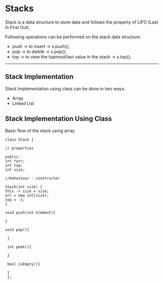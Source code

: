 # Stacks 
Stack is a data structure to store data and follows the property of LIFO (Last In First Out).

Following operations can be performed on the stack data structure:

-   push -> to insert -> s.push();
-   pop -> to delete -> s.pop();
-   top -> to view the topmost/last value in the stack -> s.top();

---

## Stack Implementation
Stack Implementation using class can be done in two ways:
- Array
- Linked List

## Stack Implementation Using Class

Basic flow of the stack using array

    class Stack {
     
    // properties
     
    public: 
    int *arr; 
    int top; 
    int size; 
    
    //behaviour - constructor
     
    Stack(int size) { 
    this -> size = size; 
    arr = new int[size]; 
    top = -1; 
    } 
    
    void push(int element){ 
    
    } 
    
    void pop(){
    
     } 
     
     int peek(){ 
     
     } 
     
     bool isEmpty(){ 
     
     } 
     };

 





